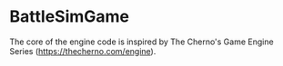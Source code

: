 # BattleSimGame

The core of the engine code is inspired by The Cherno's Game Engine Series (https://thecherno.com/engine).